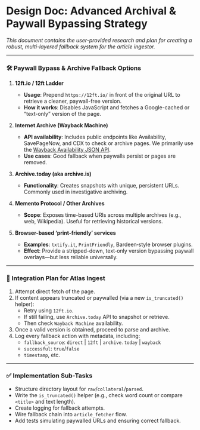 # Design Doc: Advanced Archival & Paywall Bypassing Strategy

*This document contains the user-provided research and plan for creating a robust, multi-layered fallback system for the article ingestor.*

---

### 🛠️ Paywall Bypass & Archive Fallback Options

1.  **12ft.io / 12ft Ladder**
    *   **Usage**: Prepend `https://12ft.io/` in front of the original URL to retrieve a cleaner, paywall-free version.
    *   **How it works**: Disables JavaScript and fetches a Google-cached or “text-only” version of the page.

2.  **Internet Archive (Wayback Machine)**
    *   **API availability**: Includes public endpoints like Availability, SavePageNow, and CDX to check or archive pages. We primarily use the [Wayback Availability JSON API](https://archive.org/help/wayback_api.php).
    *   **Use cases**: Good fallback when paywalls persist or pages are removed.

3.  **Archive.today (aka archive.is)**
    *   **Functionality**: Creates snapshots with unique, persistent URLs. Commonly used in investigative archiving.

4.  **Memento Protocol / Other Archives**
    *   **Scope**: Exposes time-based URIs across multiple archives (e.g., web, Wikipedia). Useful for retrieving historical versions.

5.  **Browser-based ‘print-friendly’ services**
    *   **Examples**: `txtify.it`, `PrintFriendly`, Bardeen‑style browser plugins.
    *   **Effect**: Provide a stripped-down, text‑only version bypassing paywall overlays—but less reliable universally.

---

### 🧠 Integration Plan for Atlas Ingest

1.  Attempt direct fetch of the page.
2.  If content appears truncated or paywalled (via a new `is_truncated()` helper):
    *   Retry using `12ft.io`.
    *   If still failing, use `Archive.today` API to snapshot or retrieve.
    *   Then check `Wayback Machine` availability.
3.  Once a valid version is obtained, proceed to parse and archive.
4.  Log every fallback action with metadata, including:
    *   `fallback_source`: `direct` | `12ft` | `archive.today` | `wayback`
    *   `successful`: `true`/`false`
    *   `timestamp`, etc.

---

### ✅ Implementation Sub-Tasks

*   Structure directory layout for `raw`/`collateral`/`parsed`.
*   Write the `is_truncated()` helper (e.g., check word count or compare `<title>` and text length).
*   Create logging for fallback attempts.
*   Wire fallback chain into `article_fetcher` flow.
*   Add tests simulating paywalled URLs and ensuring correct fallback. 